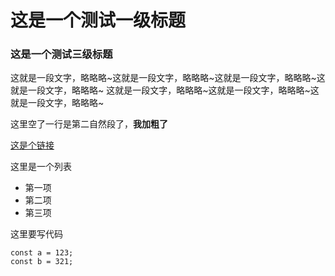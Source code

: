 # 这是一个测试一级标题

### 这是一个测试三级标题

这就是一段文字，略略略~这就是一段文字，略略略~这就是一段文字，略略略~这就是一段文字，略略略~
这就是一段文字，略略略~这就是一段文字，略略略~这就是一段文字，略略略~

这里空了一行是第二自然段了，**我加粗了**

[这是个链接](https://www.baidu.com)

这里是一个列表
- 第一项
- 第二项
- 第三项

这里要写代码
```
const a = 123;
const b = 321;

```
